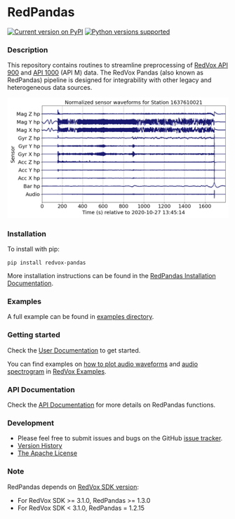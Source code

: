 # RedPandas

[![Current version on PyPI](https://img.shields.io/badge/pypi-v1.4.10-blue)](https://pypi.org/project/redvox-pandas/)
[![Python versions supported](https://img.shields.io/badge/python-3.8+%20-blue)]()

### Description

This repository contains routines to streamline preprocessing of [RedVox API 900](https://bitbucket.org/redvoxhi/redvox-protobuf-api/src/master/) 
and [API 1000](https://github.com/ISLA-UH/redvox-api-1000) (API M) data.
The RedVox Pandas (also known as RedPandas) pipeline is designed for integrability with other legacy and heterogeneous data sources.

<p>
<img src="https://github.com/ISLA-UH/redpandas/blob/master/docs/redpandas/img/cover_fig.png?raw=true" alt="Wiggles" width="700">
</p>

### Installation 

To install with pip:
```shell
pip install redvox-pandas
```

More installation instructions can be found in the [RedPandas Installation Documentation](https://github.com/ISLA-UH/redpandas/blob/master/docs/redpandas/installation.md).

### Examples 
A full example can be found in [examples directory](https://github.com/ISLA-UH/redpandas/tree/master/examples/skyfall#examples-skyfall).

### Getting started

Check the [User Documentation](https://github.com/ISLA-UH/redpandas/blob/master/docs/redpandas/using_redpandas.md#how-to-use-redpandas) to get started.

You can find examples on [how to plot audio waveforms](https://redvoxinc.github.io/redvox-examples/04_plot_wiggles.html)
and [audio spectrogram](https://redvoxinc.github.io/redvox-examples/05_plot_spectrogram.html) in [RedVox Examples](https://redvoxinc.github.io/redvox-examples/index.html).

### API Documentation

Check the [API Documentation](https://redvoxinc.github.io/redpandas/) for more details on RedPandas functions.

### Development

- Please feel free to submit issues and bugs on the GitHub [issue tracker](https://github.com/ISLA-UH/redpandas/issues).
- [Version History](https://github.com/ISLA-UH/redpandas/blob/master/docs/CHANGELOG.md)
- [The Apache License](https://github.com/ISLA-UH/redpandas/blob/master/LICENSE)

### Note

RedPandas depends on [RedVox SDK version](https://github.com/ISLA-UH/redvox-python-sdk):
- For RedVox SDK >= 3.1.0, RedPandas >= 1.3.0 
- For RedVox SDK < 3.1.0, RedPandas = 1.2.15
